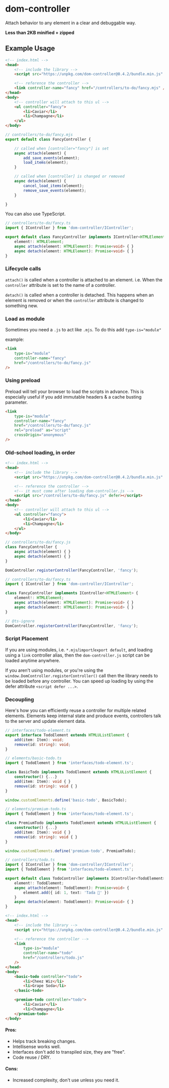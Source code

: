 # dom-controller

Attach behavior to any element in a clear and debuggable way.

**Less than 2KB minified + zipped**

## Example Usage
```html
<!-- index.html -->
<head>
    <!-- include the library -->
    <script src="https://unpkg.com/dom-controller@0.4.2/bundle.min.js" defer></script>

    <!-- reference the controller -->
    <link controller-name="fancy" href="/controllers/to-do/fancy.mjs" />
</head>
<body>
    <!-- controller will attach to this ul -->	
    <ul controller="fancy">
        <li>Caviar</li>
        <li>Champagne</li>
    </ul>
</body>
```

```js
// controllers/to-do/fancy.mjs
export default class FancyController {

    // called when [controller="fancy"] is set
    async attach(element) { 
        add_save_events(element);
        load_items(element);
    }

    // called when [controller] is changed or removed
    async detach(element) {
        cancel_load_items(element);
        remove_save_events(element);
    }

}
```

You can also use TypeScript.
```typescript
// controllers/to-do/fancy.ts
import { IController } from 'dom-controller/IController';

export default class FancyController implements IController<HTMLElement> {
    element!: HTMLElement;
    async attach(element: HTMLElement): Promise<void> { }
    async detach(element: HTMLElement): Promise<void> { }
}
```

### Lifecycle calls
`attach()` is called when a controller is attached to an element. i.e. When the `controller` attribute is set to the name of a controller.

`detach()` is called when a controller is detached. This happens when an element is removed or when the `controller` attribute is changed to something new.

### Load as module
Sometimes you need a `.js` to act like `.mjs`. To do this add `type-is="module"`

example:
```html
<link
    type-is="module"
    controller-name="fancy"
    href="/controllers/to-do/fancy.js"
/>
```

### Using preload
Preload will tell your browser to load the scripts in advance. This is especially useful if you add immutable headers & a cache busting parameter.

```html
<link
    type-is="module"
    controller-name="fancy"
    href="/controllers/to-do/fancy.js"
    rel="preload" as="script"
    crossOrigin="anonymous"
/>
```

### Old-school loading, in order
```html
<!-- index.html -->
<head>
    <!-- include the library -->
    <script src="https://unpkg.com/dom-controller@0.4.2/bundle.min.js" defer></script>

    <!-- reference the controller -->
    <!-- it must come after loading dom-controller.js -->
    <script src="/controllers/to-do/fancy.js" defer></script>
</head>
<body>
    <!-- controller will attach to this ul -->	
    <ul controller="fancy">
        <li>Caviar</li>
        <li>Champagne</li>
    </ul>
</body>
```

```js
// controllers/to-do/fancy.js
class FancyController {
    async attach(element) { }
    async detach(element) { }
}

DomController.registerController(FancyController, 'fancy');
```

```typescript
// controllers/to-do/fancy.ts
import { IController } from 'dom-controller/IController';

class FancyController implements IController<HTMLElement> {
    element!: HTMLElement;
    async attach(element: HTMLElement): Promise<void> { }
    async detach(element: HTMLElement): Promise<void> { }
}

// @ts-ignore
DomController.registerController(FancyController, 'fancy');
```

### Script Placement
If you are using modules, i.e. `*.mjs`/`import`/`export default`, and loading using a `link` controller alias, then the `dom-controller.js` script can be loaded anytime anywhere.

If you aren't using modules, or you're using the `window.DomController.registerController()` call then the library needs to be loaded before any controller. You can speed up loading by using the defer attribute `<script defer ...>`.

### Decoupling
Here's how you can efficiently reuse a controller for multiple related elements. Elements keep internal state and produce events, controllers talk to the server and update element data. 
```typescript
// interfaces/todo-element.ts
export interface TodoElement extends HTMLUListElement {
    add(item: Item): void;
    remove(id: string): void;
}
```

```typescript
// elements/basic-todo.ts
import { TodoElement } from 'interfaces/todo-element.ts';

class BasicTodo implements TodoElement extends HTMLUListElement {
    constructor() {...}
    add(item: Item): void { }
    remove(id: string): void { }
}

window.customElements.define('basic-todo', BasicTodo);
```
```typescript
// elements/premium-todo.ts
import { TodoElement } from 'interfaces/todo-element.ts';

class PremiumTodo implements TodoElement extends HTMLUListElement {
    constructor() {...}
    add(item: Item): void { }
    remove(id: string): void { }
}

window.customElements.define('premium-todo', PremiumTodo);
```

```typescript
// controllers/todo.ts
import { IController } from 'dom-controller/IController';
import { TodoElement } from 'interfaces/todo-element.ts';

export default class TodoController implements IController<TodoElement> {
    element!: TodoElement;
    async attach(element: TodoElement): Promise<void> {
        element.add({ id: 1, text: 'Tada 🎉' })
    }
    async detach(element: TodoElement): Promise<void> { }
}

```
```html
<!-- index.html -->
<head>
    <!-- include the library -->
    <script src="https://unpkg.com/dom-controller@0.4.2/bundle.min.js" defer></script>

    <!-- reference the controller -->
    <link
        type-is="module"
        controller-name="todo"
        href="/controllers/todo.js"
    />
</head>
<body>
    <basic-todo controller="todo">
        <li>Cheez Wiz</li>
        <li>Grape Soda</li>
    </basic-todo>

    <premium-todo controller="todo">
        <li>Caviar</li>
        <li>Champagne</li>
    </premium-todo>
</body>
```
#### Pros:
* Helps track breaking changes.
* Intellisense works well.
* Interfaces don't add to transpiled size, they are "free".
* Code reuse / DRY.
#### Cons:
* Increased complexity, don't use unless you need it.
